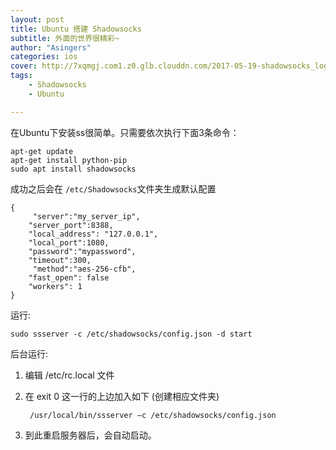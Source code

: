 ```yaml
---
layout: post
title: Ubuntu 搭建 Shadowsocks
subtitle: 外面的世界很精彩~
author: "Asingers"
categories: ios
cover: http://7xqmgj.com1.z0.glb.clouddn.com/2017-05-19-shadowsocks_logo.png
tags: 
    - Shadowsocks
    - Ubuntu

---
```


在Ubuntu下安装ss很简单。只需要依次执行下面3条命令：

	apt-get update
	apt-get install python-pip
	sudo apt install shadowsocks
	
成功之后会在 ```/etc/Shadowsocks```文件夹生成默认配置

	{
   		 "server":"my_server_ip",
	    "server_port":8388,
	    "local_address": "127.0.0.1",
	    "local_port":1080,
	    "password":"mypassword",
	    "timeout":300,
   		 "method":"aes-256-cfb",
	    "fast_open": false
	    "workers": 1
	}  
	
运行:

	sudo ssserver -c /etc/shadowsocks/config.json -d start  
	
后台运行:  

1. 编辑 /etc/rc.local 文件
2. 在 exit 0 这一行的上边加入如下  (创建相应文件夹)

		/usr/local/bin/ssserver –c /etc/shadowsocks/config.json
		
3. 到此重启服务器后，会自动启动。
